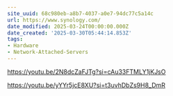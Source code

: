 ```yaml
---
site_uuid: 68c980eb-a8b7-4037-a0e7-94dc77c5a14c
url: https://www.synology.com/
date_modified: 2025-03-24T00:00:00.000Z
date_created: '2025-03-30T05:44:14.853Z'
tags:
- Hardware
- Network-Attached-Servers
---
```










https://youtu.be/2N8dcZaFJTg?si=cAu33FTMLY1jKJsO

https://youtu.be/yYYr5jcE8XU?si=t3uvhDbZs9H8_DmR